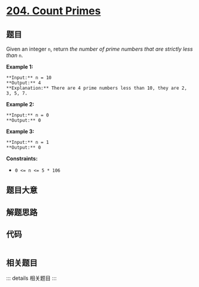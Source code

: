 # [204. Count Primes](https://leetcode.com/problems/count-primes)

## 题目

Given an integer `n`, return _the number of prime numbers that are strictly
less than_ `n`.



**Example 1:**

    
    
    **Input:** n = 10
    **Output:** 4
    **Explanation:** There are 4 prime numbers less than 10, they are 2, 3, 5, 7.
    

**Example 2:**

    
    
    **Input:** n = 0
    **Output:** 0
    

**Example 3:**

    
    
    **Input:** n = 1
    **Output:** 0
    



**Constraints:**

  * `0 <= n <= 5 * 106`


## 题目大意

## 解题思路

## 代码

```javascript

```

## 相关题目

::: details 相关题目
:::
